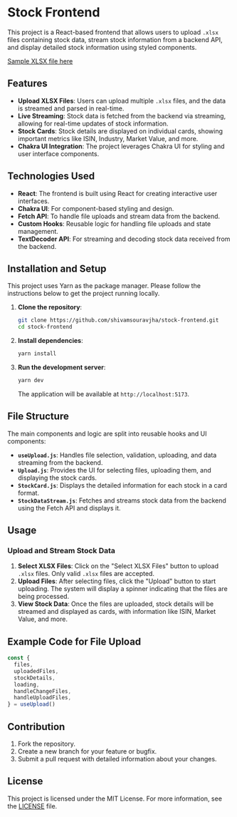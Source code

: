 # Stock Frontend

This project is a React-based frontend that allows users to upload `.xlsx` files containing stock data, stream stock information from a backend API, and display detailed stock information using styled components.

[Sample XLSX file here](https://github.com/shivamsouravjha/stock-frontend/blob/master/public/sample.xlsx)

## Features

- **Upload XLSX Files**: Users can upload multiple `.xlsx` files, and the data is streamed and parsed in real-time.
- **Live Streaming**: Stock data is fetched from the backend via streaming, allowing for real-time updates of stock information.
- **Stock Cards**: Stock details are displayed on individual cards, showing important metrics like ISIN, Industry, Market Value, and more.
- **Chakra UI Integration**: The project leverages Chakra UI for styling and user interface components.

## Technologies Used

- **React**: The frontend is built using React for creating interactive user interfaces.
- **Chakra UI**: For component-based styling and design.
- **Fetch API**: To handle file uploads and stream data from the backend.
- **Custom Hooks**: Reusable logic for handling file uploads and state management.
- **TextDecoder API**: For streaming and decoding stock data received from the backend.

## Installation and Setup

This project uses Yarn as the package manager. Please follow the instructions below to get the project running locally.

1. **Clone the repository**:

   ```bash
   git clone https://github.com/shivamsouravjha/stock-frontend.git
   cd stock-frontend
   ```

2. **Install dependencies**:

   ```bash
   yarn install
   ```

3. **Run the development server**:

   ```bash
   yarn dev
   ```

   The application will be available at `http://localhost:5173`.

## File Structure

The main components and logic are split into reusable hooks and UI components:

- **`useUpload.js`**: Handles file selection, validation, uploading, and data streaming from the backend.
- **`Upload.js`**: Provides the UI for selecting files, uploading them, and displaying the stock cards.
- **`StockCard.js`**: Displays the detailed information for each stock in a card format.
- **`StockDataStream.js`**: Fetches and streams stock data from the backend using the Fetch API and displays it.

## Usage

### Upload and Stream Stock Data

1. **Select XLSX Files**: Click on the "Select XLSX Files" button to upload `.xlsx` files. Only valid `.xlsx` files are accepted.
2. **Upload Files**: After selecting files, click the "Upload" button to start uploading. The system will display a spinner indicating that the files are being processed.
3. **View Stock Data**: Once the files are uploaded, stock details will be streamed and displayed as cards, with information like ISIN, Market Value, and more.

## Example Code for File Upload

```javascript
const {
  files,
  uploadedFiles,
  stockDetails,
  loading,
  handleChangeFiles,
  handleUploadFiles,
} = useUpload()
```

## Contribution

1. Fork the repository.
2. Create a new branch for your feature or bugfix.
3. Submit a pull request with detailed information about your changes.

## License

This project is licensed under the MIT License. For more information, see the [LICENSE](LICENSE) file.
